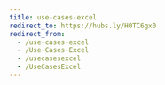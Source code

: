 ```yaml
---
title: use-cases-excel
redirect_to: https://hubs.ly/H0TC6gx0
redirect_from:
  - /use-cases-excel
  - /Use-Cases-Excel
  - /usecasesexcel
  - /UseCasesExcel
---
```

